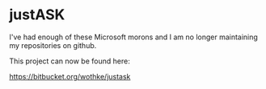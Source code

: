 # justASK

I've had enough of these Microsoft morons and I am no longer maintaining
my repositories on github.

This project can now be found here:


https://bitbucket.org/wothke/justask